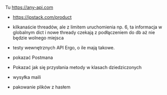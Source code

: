 Tu https://any-api.com 

* https://ipstack.com/product
* kilkanaście threadów, ale z limitem uruchomienia np. 6, ta informacja
  w globalnym dict i nowe thready czekają z podłączeniem do db aż 
  nie będzie wolnego miejsca

* testy wewnętrznych API Ergo, o ile mają takowe.
* pokazać Postmana
* Pokazać jak się przysłania metody w klasach dziedziczonych
* wysyłka maili
* pakowanie plików z hasłem